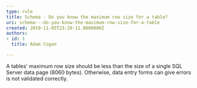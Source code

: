```yaml
---
type: rule
title: Schema - Do you know the maximum row size for a table?
uri: schema---do-you-know-the-maximum-row-size-for-a-table
created: 2019-11-05T23:20:11.0000000Z
authors:
- id: 1
  title: Adam Cogan

---
```


 
​A​ tables' maximum row size should be less than the size of a single SQL Server data page (8060 bytes). Otherwise, data entry forms can give errors is not validated correctly.
 
